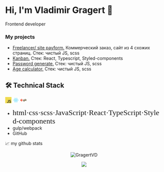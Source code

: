 # Hi, I'm Vladimir Gragert 👋
Frontend developer

<!-- <p align='center'>
   <a href="https://github-readme-stats.vercel.app/api?username=romankh3&show_icons=true&count_private=true"><img
           height=150
           src="https://github-readme-stats.vercel.app/api?username=romankh3&show_icons=true&count_private=true"/></a>
   <a href="https://github.com/romankh3/github-readme-stats"><img height=150
                                                                  src="https://github-readme-stats.vercel.app/api/top-langs/?username=romankh3&layout=compact"/></a>
</p> -->

### My projects
*   <a href="http://hosts.su/">Freelancer/ site payform.</a>  Коммерческий заказ, сайт из 4 схожих страниц. Стек: чистый JS, scss
*   <a href="https://kanban-task-management-web-app-brown.vercel.app/">Kanban.</a> Стек: React, Typescript, Styled-components
*   <a href="https://password-generator-app-gragert-mwitt8mx4-gragertvd.vercel.app/">Password generate.</a> Стек: чистый JS, scss
*   <a href="https://age-calculator-app-main-gragert-1hjqjfyei-gragertvd.vercel.app/">Age calculator.</a> Стек: чистый JS, scss


## 🛠 Technical Stack

<code><img height="20" src="https://raw.githubusercontent.com/github/explore/80688e429a7d4ef2fca1e82350fe8e3517d3494d/topics/javascript/javascript.png"></code>
<code><img height="20" src="https://raw.githubusercontent.com/github/explore/80688e429a7d4ef2fca1e82350fe8e3517d3494d/topics/react/react.png"></code>
<code><img height="20" src="https://raw.githubusercontent.com/github/explore/80688e429a7d4ef2fca1e82350fe8e3517d3494d/topics/git/git.png"></code>
*   <font face = "Microsoft Yahei" size=5> html·css·scss·JavaScript·React·TypeScript·Styled-components </font>
*   gulp/webpack
*   GitHub


📈 my github stats

<p align="center"> <img src="https://github-readme-stats.vercel.app/api?username=GragertVD&show_icons=true&theme=gotham" alt="GragertVD" />


<p align='center'>
   <a href="https://t.me/gragert_vd">
       <img src="https://img.shields.io/badge/Telegram-2CA5E0?style=for-the-badge&logo=telegram&logoColor=white"/>
   </a>
</p>
